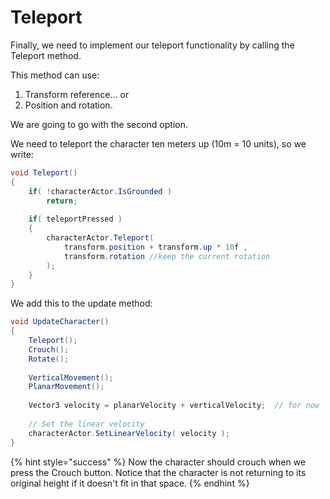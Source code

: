 # Teleport

Finally, we need to implement our teleport functionality by calling the Teleport method. 

This method can use:

1. Transform reference... or 
2. Position and rotation. 

We are going to go with the second option. 

We need to teleport the character ten meters up \(10m = 10 units\), so we write:

```csharp
void Teleport()
{
    if( !characterActor.IsGrounded )
        return;
    
    if( teleportPressed )
    {
        characterActor.Teleport( 
            transform.position + transform.up * 10f , 
            transform.rotation //keep the current rotation
        );
    }
}
```

We add this to the update method:

```csharp
void UpdateCharacter()
{
    Teleport();
    Crouch();
    Rotate();
    
    VerticalMovement();
    PlanarMovement();    
    
    Vector3 velocity = planarVelocity + verticalVelocity;  // for now
    
    // Set the linear velocity
    characterActor.SetLinearVelocity( velocity );
}
```

{% hint style="success" %}
Now the character should crouch when we press the Crouch button. Notice that the character is not returning to its original height if it doesn't fit in that space.
{% endhint %}

